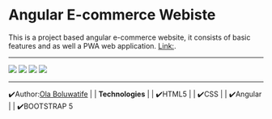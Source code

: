 # Angular E-commerce Webiste
This is a project based angular e-commerce website, it consists of basic features and as well a PWA web application.
[Link:](https://boluwatifee4.github.io/E-commerce-Angular/).

* * *
<img src="assets/demo1.png"/>
<img src="assets/demo2.png"/>
<img src="assets/demo3.png"/>
<img src="assets/demo4.png"/>

* * *
✔️Author:[Ola Boluwatife](https://www.linkedin.com/in/ola-boluwatife)                                                       |
 |   **Technologies**                                                         |
 |   ✔️HTML5                                                                  |
 |   ✔️CSS                                                                    |
 |   ✔️Angular                                                                |
 |   ✔️BOOTSTRAP 5